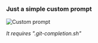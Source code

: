 ### Just a simple custom prompt ###

![Custom prompt](http://imgur.com/LooGD0q)

_It requires ".git-completion.sh"_
